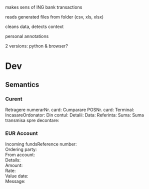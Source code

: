 makes sens of ING bank transactions

reads generated files from folder (csv, xls, xlsx)

cleans data, detects context

personal annotations

2 versions: python & browser?


# Dev

## Semantics

### Curent

Retragere numerarNr. card: 
Cumparare POSNr. card: 
Terminal: 
IncasareOrdonator: 
Din contul: 
Detalii:
Data:
Referinta: 
Suma: 
Suma transmisa spre decontare: 

### EUR Account

Incoming fundsReference number:  
Ordering party:   
From account:  
Details:  
Amount:  
Rate:  
Value date:  
Message:  